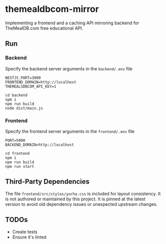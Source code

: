 # themealdbcom-mirror

Implementing a frontend and a caching API mirroring backend for TheMealDB.com
free educational API.

## Run

### Backend

Specify the backend server arguments in the `backend/.env` file

```
NESTJS_PORT=3000
FRONTEND_DOMAIN=http://localhost
THEMEALSDBCOM_API_KEY=1
```

```
cd backend
npm i
npm run build
node dist/main.js
```

### Frontend

Specify the frontend server arguments in the `frontend/.env` file

```
PORT=5000
BACKEND_DOMAIN=http://localhost
```

```
cd frontend
npm i
npm run build
npm run start
```

## Third-Party Dependencies

The file `frontend/src/styles/yorha.css` is included for layout consistency.
It is not authored or maintained by this project. It is pinned at the latest
version to avoid old dependency issues or unexpected upstream changes.

## TODOs

- Create tests
- Ensure it's linted
